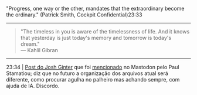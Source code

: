 "Progress, one way or the other, mandates that the extraordinary become the ordinary." (Patrick Smith, Cockpit Confidential)23:33

---

> "The timeless in you is aware of the timelessness of life. And it knows that yesterday is just today's memory and tomorrow is today's dream."   
> — Kahlil Gibran

---
23:34 | [Post do Josh Ginter](https://thenewsprint.co/2023/01/05/modern-day-file-storage/) que foi [mencionado](https://stammy.design/@stammy/109731270813955128) no Mastodon pelo Paul Stamatiou; diz que no futuro a organização dos arquivos atual será diferente, como procurar agulha no palheiro mas achando sempre, com ajuda de IA. Discordo.
